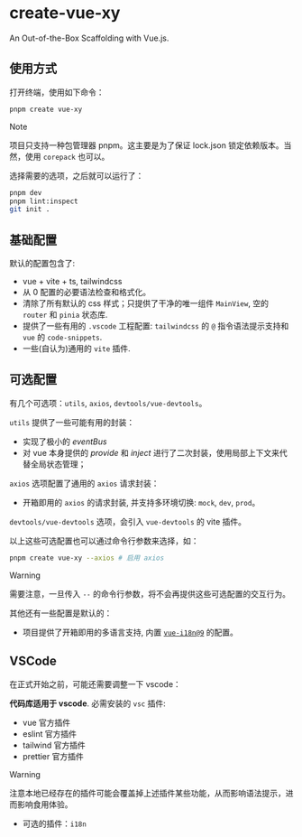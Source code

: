 # create-vue-xy

An Out-of-the-Box Scaffolding with Vue.js.

## 使用方式

打开终端，使用如下命令：

```sh
pnpm create vue-xy
```

> [!NOTE]
> 项目只支持一种包管理器 pnpm。这主要是为了保证 lock.json 锁定依赖版本。当然，使用 `corepack` 也可以。

选择需要的选项，之后就可以运行了：

```sh
pnpm dev
pnpm lint:inspect
git init .
```

## 基础配置

默认的配置包含了:

- vue + vite + ts, tailwindcss
- 从 0 配置的必要语法检查和格式化。
- 清除了所有默认的 css 样式；只提供了干净的唯一组件 `MainView`, 空的 `router` 和 `pinia` 状态库.
- 提供了一些有用的 `.vscode` 工程配置: `tailwindcss` 的 `@` 指令语法提示支持和 `vue` 的 `code-snippets`.
- 一些(自认为)通用的 `vite` 插件.

## 可选配置

有几个可选项：`utils`, `axios`, `devtools/vue-devtools`。

`utils` 提供了一些可能有用的封装：

- 实现了极小的 _eventBus_
- 对 vue 本身提供的 _provide_ 和 _inject_ 进行了二次封装，使用局部上下文来代替全局状态管理；

`axios` 选项配置了通用的 `axios` 请求封装：

- 开箱即用的 `axios` 的请求封装, 并支持多环境切换: `mock`, `dev`, `prod`。

`devtools/vue-devtools` 选项，会引入 `vue-devtools` 的 vite 插件。

以上这些可选配置也可以通过命令行参数来选择，如：

```sh
pnpm create vue-xy --axios # 启用 axios
```

> [!WARNING]
> 需要注意，一旦传入 `--` 的命令行参数，将不会再提供这些可选配置的交互行为。

其他还有一些配置是默认的：

- 项目提供了开箱即用的多语言支持, 内置 [`vue-i18n@9`](https://github.com/intlify/vue-i18n) 的配置。

## VSCode

在正式开始之前，可能还需要调整一下 vscode：

**代码库适用于 vscode**. 必需安装的 `vsc` 插件:

- vue 官方插件
- eslint 官方插件
- tailwind 官方插件
- prettier 官方插件

> [!WARNING]
> 注意本地已经存在的插件可能会覆盖掉上述插件某些功能，从而影响语法提示，进而影响食用体验。

- 可选的插件：`i18n`

